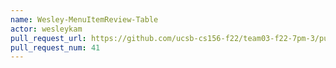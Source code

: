 ```yaml
---
name: Wesley-MenuItemReview-Table
actor: wesleykam
pull_request_url: https://github.com/ucsb-cs156-f22/team03-f22-7pm-3/pull/41
pull_request_num: 41
---
```

